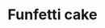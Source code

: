 ---
title: Funfetti cake
favorite: true
source: Sally's Baking Addiction
source_url: http://sallysbakingaddiction.com/2013/03/19/easy-homemade-funfetti-cake/
yield: 10 slices
active_time: 
total_time: 
tags: 
  - dessert
ingredients: |-
  **Cake**
  * 1 2/3 cup all-purpose flour, careful not to overmeasure 
  * 1/2 teaspoon baking powder 
  * 1/4 teaspoon baking soda 
  * 1/2 teaspoon salt 
  * 1/2 cup (1 stick) unsalted butter, melted 
  * 3/4 cup granulated sugar 
  * 1/4 cup packed light brown sugar 
  * 1 large egg 
  * 1/4 cup yogurt (plain or vanilla; or greek yogurt; or sour cream) 
  * 3/4 cup milk (cow's milk; or soy milk; or almond milk) 
  * 1 Tablespoon vanilla extract 
  * 2/3 cup sprinkles (not nonpareils)  
  **Vanilla Buttercream**
  * 1 cup (2 sticks) unsalted butter, softened to room temperature 
  * 3 to 4 cups powdered (confectioners) sugar 
  * 1/4 cup heavy cream (see note above about substituting milk or half-and-half) 
  * 2 and 1/2 teaspoons vanilla extract 
  * salt, as needed 
instructions: |-
  **Cake**
  * Preheat oven to 350F degrees. Spray a 9-inch springform or baking pan (round or square) generously with nonstick spray. Set aside. 
  * In a medium bowl, mix together flour, baking powder, baking soda, and salt. Set aside. In a large microwave-safe bowl, melt butter in the microwave. Whisk in the sugars vigorously getting out any brown sugar lumps - mixture will be gritty. Whisk in egg, yogurt, milk, and vanilla extract until combined. Slowly mix in dry ingredients until no lumps remain. Batter will be thick. Slowly stir in sprinkles, but do not overmix because the sprinkles will bleed their color. 
  * Pour/spoon batter into prepared cake pan. This cake takes around 33-37 minutes to bake. What I suggest is to bake it for 20 minutes, then cover loosely with aluminum foil (loosely to avoid the top from sticking to the foil) and continue baking for 13-17 more minutes or until a toothpick inserted in the center comes out clean. Allow to cool.  
  **Frosting**
  * To make the frosting, beat softened butter on medium speed with an electric or stand mixer. Beat for 3 minutes until smooth and creamy. Add powdered sugar, cream, and vanilla extract with the mixer running. Increase to high speed and beat for 3 minutes. Add more powdered sugar if frosting is too thin or more cream if mixture is too thick. Add 1/4 teaspoon (or more) if frosting is too sweet. Frost cooled cake as desired and top with sprinkles. There may be leftover frosting depending how much you wish to use. 
  * Cake stays fresh covered at room temperature or in the refrigerator for 5 days. 
notes: |-
  * Interested in making a layer cake? You could: (1) Bake the cake as indicated and slice the cake horizontally to create two layers. Double the frosting if desired. (2) Double the cake recipe and bake in two separate 9-inch cake pans. Fill the pans only 1/2 way full and use any extra batter to make cupcakes. Double the frosting recipe as well. 
  * Try using this recipe to make standard size cupcakes or into 24+ mini cupcakes, baking for just 8-9 minutes. You can also try this cake with my milk chocolate frosting. 
  * For a 9x13 pan, double the recipe, fill pan halfway with batter, use any extra batter to make a few cupcakes (around a 20 minute bake time for cupcakes). This size cake will take around 30-35 minutes. 
---